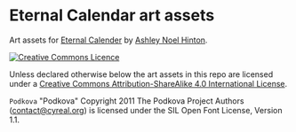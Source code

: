 # Eternal Calendar art assets

Art assets for [Eternal Calender](https://github.com/anhinton/EternalCalendar)
by [Ashley Noel Hinton](https://canadia.co.nz/).

[![Creative Commons Licence](https://i.creativecommons.org/l/by-sa/4.0/88x31.png)](http://creativecommons.org/licenses/by-sa/4.0/)

Unless declared otherwise below the art assets in this repo
are licensed under a 
[Creative Commons Attribution-ShareAlike 4.0 International
License](http://creativecommons.org/licenses/by-sa/4.0/).

`Podkova` "Podkova" Copyright 2011 The Podkova Project Authors (contact@cyreal.org) is 
licensed under the SIL Open Font License, Version 1.1.
